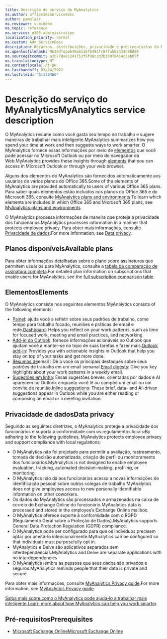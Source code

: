 ```yaml
---
title: Descrição do serviço do MyAnalytics
ms.author: office365servicedesc
author: pamelaar
ms.reviewer: v-midehm
ms.topic: reference
ms.service: o365-administration
localization_priority: normal
ms.custom: Adm_ServiceDesc
description: Recursos, distribuições, privacidade e pré-requisitos do MyAnalytics
ms.openlocfilehash: 9b19dfd5eb40ab136f8491fc87fab02434b88d98
ms.sourcegitcommit: a2b77dae1341753f5f98c3d3b39d70454c3ab05f
ms.translationtype: MT
ms.contentlocale: pt-BR
ms.lasthandoff: 03/24/2021
ms.locfileid: "51173486"
---
```

# <a name="myanalytics-service-description"></a><span data-ttu-id="73a74-103">Descrição do serviço do MyAnalytics</span><span class="sxs-lookup"><span data-stu-id="73a74-103">MyAnalytics service description</span></span>

<span data-ttu-id="73a74-104">O MyAnalytics resume como você gasta seu tempo no trabalho e sugere maneiras de trabalhar mais inteligente.</span><span class="sxs-lookup"><span data-stu-id="73a74-104">MyAnalytics summarizes how you spend your time at work and then suggests ways to work smarter.</span></span> <span data-ttu-id="73a74-105">O MyAnalytics fornece essas informações por meio de [elementos](#elements) que você pode acessar no Microsoft Outlook ou por meio do navegador da Web.</span><span class="sxs-lookup"><span data-stu-id="73a74-105">MyAnalytics provides these insights through [elements](#elements) that you can access in Microsoft Outlook or through your web browser.</span></span>

<span data-ttu-id="73a74-106">Alguns dos elementos do MyAnalytics são fornecidos automaticamente aos usuários de vários planos do Office 365.</span><span class="sxs-lookup"><span data-stu-id="73a74-106">Some of the elements of MyAnalytics are provided automatically to users of various Office 365 plans.</span></span> <span data-ttu-id="73a74-107">Para saber quais elementos estão incluídos nos planos do Office 365 e do Microsoft 365, consulte [MyAnalytics plans and environments](/workplace-analytics/myanalytics/overview/plans-environments).</span><span class="sxs-lookup"><span data-stu-id="73a74-107">To learn which elements are included in which Office 365 and Microsoft 365 plans, see [MyAnalytics plans and environments](/workplace-analytics/myanalytics/overview/plans-environments).</span></span>  

<span data-ttu-id="73a74-108">O MyAnalytics processa informações de maneira que proteja a privacidade dos funcionários.</span><span class="sxs-lookup"><span data-stu-id="73a74-108">MyAnalytics processes information in a manner that protects employee privacy.</span></span> <span data-ttu-id="73a74-109">Para obter mais informações, consulte [Privacidade de dados](#data-privacy).</span><span class="sxs-lookup"><span data-stu-id="73a74-109">For more information, see [Data privacy](#data-privacy).</span></span>

## <a name="available-plans"></a><span data-ttu-id="73a74-110">Planos disponíveis</span><span class="sxs-lookup"><span data-stu-id="73a74-110">Available plans</span></span>

<span data-ttu-id="73a74-111">Para obter informações detalhadas sobre o plano sobre assinaturas que permitem usuários para MyAnalytics, consulte a [tabela de comparação de assinatura completa](https://www.microsoft.com/microsoft-365/compare-microsoft-365-enterprise-plans).</span><span class="sxs-lookup"><span data-stu-id="73a74-111">For detailed plan information on subscriptions that enable users for MyAnalytics, see the [full subscription comparison table](https://www.microsoft.com/microsoft-365/compare-microsoft-365-enterprise-plans).</span></span>

## <a name="elements"></a><span data-ttu-id="73a74-112">Elementos</span><span class="sxs-lookup"><span data-stu-id="73a74-112">Elements</span></span>

<span data-ttu-id="73a74-113">O MyAnalytics consiste nos seguintes elementos:</span><span class="sxs-lookup"><span data-stu-id="73a74-113">MyAnalytics consists of the following elements:</span></span>

* <span data-ttu-id="73a74-114">[Painel](/workplace-analytics/myanalytics/use/dashboard-2): ajuda você a refletir sobre seus padrões de trabalho, como tempo para trabalho focado, reuniões e práticas de email e rede.</span><span class="sxs-lookup"><span data-stu-id="73a74-114">[Dashboard](/workplace-analytics/myanalytics/use/dashboard-2): Helps you reflect on your work patterns, such as time for focused work, meeting and email practices, and networking.</span></span>
* <span data-ttu-id="73a74-115">[Add-in do Outlook](/workplace-analytics/myanalytics/use/add-in): fornece informações acionáveis no Outlook que ajudam você a manter-se no topo de suas tarefas e fazer mais.</span><span class="sxs-lookup"><span data-stu-id="73a74-115">[Outlook add-in](/workplace-analytics/myanalytics/use/add-in): Provides you with actionable insights in Outlook that help you stay on top of your tasks and get more done.</span></span>
* <span data-ttu-id="73a74-116">[Resumos de](/workplace-analytics/myanalytics/use/email-digest-2)email : Dê a você os principais destaques sobre seus padrões de trabalho em um email semanal.</span><span class="sxs-lookup"><span data-stu-id="73a74-116">[Email digests](/workplace-analytics/myanalytics/use/email-digest-2): Give you key highlights about your work patterns in a weekly email.</span></span>
* <span data-ttu-id="73a74-117">[Sugestões em linha](/workplace-analytics/myanalytics/use/mya-notifications): Essas sugestões breves, orientadas por dados e AI aparecem no Outlook enquanto você lê ou compõe um email ou um convite de reunião.</span><span class="sxs-lookup"><span data-stu-id="73a74-117">[Inline suggestions](/workplace-analytics/myanalytics/use/mya-notifications): These brief, data- and AI-driven suggestions appear in Outlook while you are either reading or composing an email or a meeting invitation.</span></span>

## <a name="data-privacy"></a><span data-ttu-id="73a74-118">Privacidade de dados</span><span class="sxs-lookup"><span data-stu-id="73a74-118">Data privacy</span></span>

<span data-ttu-id="73a74-119">Seguindo as seguintes diretrizes, o MyAnalytics protege a privacidade dos funcionários e suporta a conformidade com os regulamentos locais:</span><span class="sxs-lookup"><span data-stu-id="73a74-119">By adhering to the following guidelines, MyAnalytics protects employee privacy and support compliance with local regulations:</span></span>

* <span data-ttu-id="73a74-120">O MyAnalytics não foi projetado para permitir a avaliação, rastreamento, tomada de decisão automatizada, criação de perfil ou monitoramento dos funcionários.</span><span class="sxs-lookup"><span data-stu-id="73a74-120">MyAnalytics is not designed to enable employee evaluation, tracking, automated decision-making, profiling, or monitoring.</span></span>
* <span data-ttu-id="73a74-121">O MyAnalytics não dá aos funcionários acesso a novas informações de identificação pessoal sobre outros colegas de trabalho.</span><span class="sxs-lookup"><span data-stu-id="73a74-121">MyAnalytics does not give employees access to new personally identifiable information on other coworkers.</span></span>
* <span data-ttu-id="73a74-122">Os dados do MyAnalytics são processados e armazenados na caixa de correio do Exchange Online do funcionário.</span><span class="sxs-lookup"><span data-stu-id="73a74-122">MyAnalytics data is processed and stored in the employee’s Exchange Online mailbox.</span></span>
* <span data-ttu-id="73a74-123">O MyAnalytics oferece suporte à conformidade com o RGPD (Regulamento Geral sobre a Proteção de Dados).</span><span class="sxs-lookup"><span data-stu-id="73a74-123">MyAnalytics supports General Data Protection Regulation (GDPR) compliance.</span></span>
* <span data-ttu-id="73a74-124">O MyAnalytics pode ser configurado para que os indivíduos precisem optar por aceitá-lo intencionalmente.</span><span class="sxs-lookup"><span data-stu-id="73a74-124">MyAnalytics can be configured so that individuals must purposefully opt in.</span></span>
* <span data-ttu-id="73a74-125">MyAnalytics e Delve são aplicativos separados sem interdependencias.</span><span class="sxs-lookup"><span data-stu-id="73a74-125">MyAnalytics and Delve are separate applications with no interdependencies.</span></span>
* <span data-ttu-id="73a74-126">O MyAnalytics lembra as pessoas que seus dados são privados e seguros.</span><span class="sxs-lookup"><span data-stu-id="73a74-126">MyAnalytics reminds people that their data is private and secure.</span></span>

<span data-ttu-id="73a74-127">Para obter mais informações, consulte [MyAnalytics Privacy guide](/workplace-analytics/myanalytics/overview/privacy-guide).</span><span class="sxs-lookup"><span data-stu-id="73a74-127">For more information, see [MyAnalytics Privacy guide](/workplace-analytics/myanalytics/overview/privacy-guide).</span></span>

<span data-ttu-id="73a74-128">[Saiba mais sobre como o MyAnalytics pode ajudá-lo a trabalhar mais inteligente.](https://products.office.com/business/myanalytics-personal-analytics)</span><span class="sxs-lookup"><span data-stu-id="73a74-128">[Learn more about how MyAnalytics can help you work smarter](https://products.office.com/business/myanalytics-personal-analytics).</span></span>

## <a name="prerequisites"></a><span data-ttu-id="73a74-129">Pré-requisitos</span><span class="sxs-lookup"><span data-stu-id="73a74-129">Prerequisites</span></span>

* [<span data-ttu-id="73a74-130">Microsoft Exchange Online</span><span class="sxs-lookup"><span data-stu-id="73a74-130">Microsoft Exchange Online</span></span>](./exchange-online-service-description/exchange-online-service-description.md)